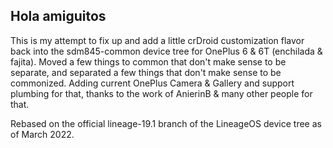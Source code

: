 ## Hola amiguitos

This is my attempt to fix up and add a little crDroid customization flavor back into the sdm845-common device tree for OnePlus 6 & 6T (enchilada & fajita).
Moved a few things to common that don't make sense to be separate, and separated a few things that don't make sense to be commonized.
Adding current OnePlus Camera & Gallery and support plumbing for that, thanks to the work of AnierinB & many other people for that.

Rebased on the official lineage-19.1 branch of the LineageOS device tree as of March 2022.

